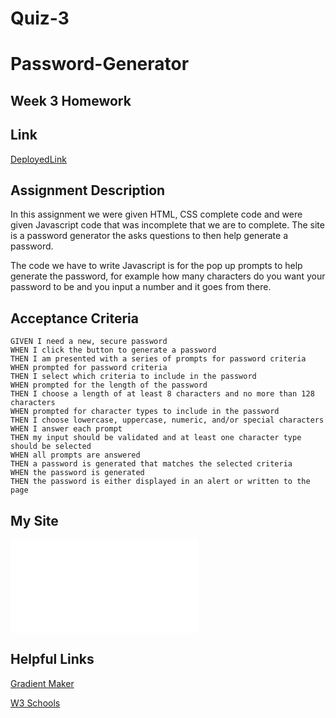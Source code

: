 # Quiz-3

# Password-Generator

## Week 3 Homework

## Link
[DeployedLink](https://jaredw1911.github.io/Quiz-3/)

## Assignment Description
In this assignment we were given HTML, CSS complete code and were given Javascript code that was incomplete that we are to complete. The site is a password generator the asks questions to then help generate a password. 

The code we have to write Javascript is for the pop up prompts to help generate the password, for example how many characters do you want your password to be and you input a number and it goes from there.

## Acceptance Criteria

```
GIVEN I need a new, secure password
WHEN I click the button to generate a password
THEN I am presented with a series of prompts for password criteria
WHEN prompted for password criteria
THEN I select which criteria to include in the password
WHEN prompted for the length of the password
THEN I choose a length of at least 8 characters and no more than 128 characters
WHEN prompted for character types to include in the password
THEN I choose lowercase, uppercase, numeric, and/or special characters
WHEN I answer each prompt
THEN my input should be validated and at least one character type should be selected
WHEN all prompts are answered
THEN a password is generated that matches the selected criteria
WHEN the password is generated
THEN the password is either displayed in an alert or written to the page
```

## My Site

![My site](Password-Generator/index.html)


## Helpful Links

[Gradient Maker](https://coolors.co/gradient-maker/1e57e8-5ddce8?position=0,100&opacity=100,100&type=radial&rotation=90)

[W3 Schools](https://www.w3schools.com/js/default.asp)
